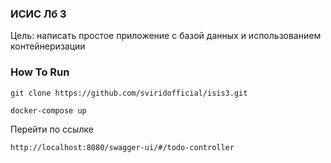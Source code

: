 ### ИСИС Лб 3
Цель: написать простое приложение c базой данных и использованием контейнеризации

### How To Run
```
git clone https://github.com/sviridofficial/isis3.git
```
```
docker-compose up
```
Перейти по ссылке
```
http://localhost:8080/swagger-ui/#/todo-controller
```
